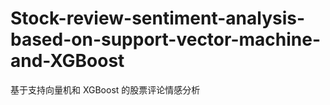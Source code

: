# Stock-review-sentiment-analysis-based-on-support-vector-machine-and-XGBoost
基于支持向量机和 XGBoost 的股票评论情感分析
